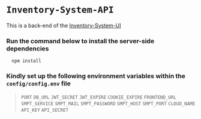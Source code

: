 # `Inventory-System-API`
This is a back-end of the [Inventory-System-UI](https://github.com/abrehan2/Inventory-System-UI.git)

### Run the command below to install the server-side dependencies
```nodejs
  npm install
```
### Kindly set up the following environment variables within the `config/config.env` file
> `PORT` `DB_URL` `JWT_SECRET` `JWT_EXPIRE` `COOKIE_EXPIRE` `FRONTEND_URL` `SMPT_SERVICE` `SMPT_MAIL` `SMPT_PASSWORD` `SMPT_HOST` `SMPT_PORT` `CLOUD_NAME` `API_KEY` `API_SECRET`
